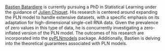 <br/>

<a href="https://bastien-mva.github.io/">Bastien Batardiere</a>  is currently pursuing a PhD in Statistical Learning under the
guidance of <a href="https://jchiquet.github.io">Julien Chiquet</a>. His
research is centered around expanding the PLN model to handle extensive
datasets, with a specific emphasis on its adaptation for high-dimensional
single-cell RNA data. Given the prevalence of zero values in this type of data,
he is concurrently investigating a zero-inflated version of the PLN model. The
outcomes of his research are incorporated into the <a href="https://github.com/PLN-team/pyPLNmodels">pyPLNmodels</a> package.
Additionally, Bastien is delving into the theoretical guarantees associated
with PLN models.

<a href="https://orcid.org/0009-0001-3960-7120" title="ORCID"><i class="ai ai-orcid"></i></a>
<a href="https://scholar.google.com/citations?user=IRuV7LIAAAAJ&hl=fr" title="Google Scholar"><i class="ai ai-google-scholar"></i></a>
<a href="https://bastien-mva.github.io/" title="Work"><i class="fas fa-briefcase"></i></a>
